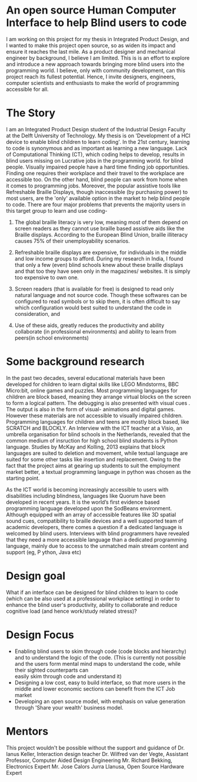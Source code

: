 # An open source Human Computer Interface to help Blind users to code
 
I am working on this project for my thesis in Integrated Product Design, and I wanted to make this project open source, so as widen its
impact and ensure it reaches the last mile. As a product designer and mechanical engineer by background, I believe I am limited. This is
is an effort to explore and introduce a new approach towards bringing more blind users into the programming world. I believe, only with community development, can this project reach its fullest potential. Hence, I invite designers, engineers, computer scientists and enthusiasts to make the world of programming accessible for all. 

# The Story
I am an Integrated Product Design  student of the Industrial Design Faculty at the Delft University of Technology. My thesis is on 
'Development of a HCI device to enable blind children to learn coding'. In the 21st century, learning to code is synonymous and as 
important as learning a new language. Lack of Computational Thinking (CT), which coding helps to develop, results in blind users missing on
Lucrative jobs in the programming world. for blind people. Visually impaired people have a hard time finding job opportunities. Finding one requires their workplace
and their travel to the workplace are accessible too. On the other hand, blind people can work from home when it comes to programming jobs.
Moreover, the popular assistive tools like Refreshable Braille Displays, though inaccessible (by purchasing power) to most users,
are the 'only' available option in the market to help blind people to code. There are four major problems that prevents the majority
users in this target group to learn and use coding- 

 1) The global braille literacy is very low, meaning most of them depend on screen readers as they cannot use braille based assistive 
    aids like the Braille displays. According to the European Blind Union, braille illiteracy causes 75% of their unemployability scenarios.

 2) Refreshable braille displays are expensive, for individuals in the middle and low income groups to afford. During my research in 
    India, I found that only a  few (even) blind schools knew about these braille displays and that too they have seen only in the 
    magazines/ websites. It is simply too expensive to own one. 

 3) Screen readers (that is available for free) is designed to read only natural language and not source code. Though these softwares can be 
    configured to read symbols or to skip them, it is often difficult to say which configuration would best suited to understand the 
    code in consideration, and 

 4) Use of these aids, greatly reduces the productivity and ability collaborate (in professional environments) and ability to learn 
    from peers(in school environments)



 # Some background research

In the past two decades, several educational materials have been developed for children to learn digital skills like LEGO Mindstorms, 
BBC Micro:bit, online games and puzzles. Most programming languages for children are block based, meaning they arrange virtual blocks on
the screen to form a logical pattern. The debugging is also presented with visual cues . The output is also in the form of visual- 
animations and digital games. However these materials are not accessible to visually impaired children.  Programming languages for
children and teens are mostly block based, like SCRATCH and BLOCKLY. An Interview with the ICT teacher at a Visio, an umbrella 
organisation for blind schools  in the Netherlands,  revealed that the common medium of insruction for high school blind students 
is Python language. Studies by McKay and Kolling, 2013 explains that block languages are suited to deletion and movement, while 
textual language are suited for some other tasks like insertion and replacement. Owing to the fact that the project aims at gearing up
students to suit the employment market better, a textual programming language in python was chosen as the starting point. 

As the ICT world is becoming increasingly accessible to users with disabilities including blindness, languages like Quorum have been
developed in recent years. It is the world’s first evidence based programming language developed upon the SodBeans environment. 
Although equipped with an array of accessible features like 3D spatial sound cues, compatibility to braille devices and a well supported
team of academic developers, there comes a question if a dedicated language is welcomed by blind users. Interviews with blind programmers
have revealed that they need a more accessible language than a  dedicated programming language, mainly due to access to the unmatched 
main stream content and support (eg, P   ython, Java etc)

# Design goal
 What if an interface can be designed for blind children to learn to code (which can be also used at a professional workplace setting) 
 in order to enhance the blind user's productivity, ability to collaborate and reduce cognitive load (and hence work/study 
 related stress)? 

# Design Focus
 - Enabling blind users to skim through code (code blocks and hierarchy) and to understand the logic of the code. 
   (This is currently not possible and the users form mental mind maps to understand the code, while their sighted counterparts can   
   easily skim through code and understand it)
 - Designing a low cost, easy to build interface, so that more users in the middle and lower economic sections can benefit from the ICT 
   Job market
 - Developing an open source model, with emphasis on value generation through 'Share your wealth' business model.  

# Mentors
This project wouldn't be possible without the support and guidance of 
Dr. Ianus Keller, Interaction design teacher
Dr. Wilfred van der Vegte, Assistant Professor, Computer Aided Design Engineering 
Mr. Richard Bekking, Electronics Expert
Mr. Jose Calors Jurra Llanusa, Open Source Hardware Expert
